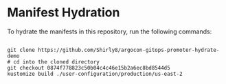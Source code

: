 
# Manifest Hydration

To hydrate the manifests in this repository, run the following commands:

```shell

git clone https://github.com/Shirly8/argocon-gitops-promoter-hydrate-demo
# cd into the cloned directory
git checkout 0874f778823c50b04c4c46e15b2a6ec8bd8544d5
kustomize build ./user-configuration/production/us-east-2
```